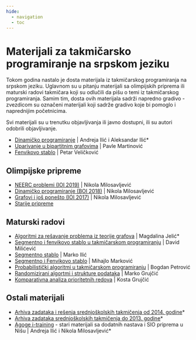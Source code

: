 ```yaml
---
hide:
  - navigation
  - toc
---
```


# Materijali za takmičarsko programiranje na srpskom jeziku


Tokom godina nastalo je dosta materijala iz takmičarskog programiranja na srpskom jeziku. Uglavnom su u pitanju materijali sa olimpijskih priprema ili maturski radovi takmičara koji su odlučili da pišu o temi iz takmičarskog programiranja. Samim tim, dosta ovih materijala sadrži napredno gradivo - zvezdicom su označeni materijali koji sadrže gradivo koje bi pomoglo i naprednijim početnicima. 

Svi materijali su u trenutku objavljivanja ili javno dostupni, ili su autori odobrili objavljivanje.

- [Dinamičko programiranje](materials/dp_skripta.md) | Andreja Ilić i Aleksandar Ilić*
- [Uparivanje u bipartitnim grafovima](materials/matching_pavlemartinovic.md) | Pavle Martinović
- [Fenvikovo stablo](materials/fenvik_petarvelickovic.md) | Petar Veličković

## Olimpijske pripreme

- [NEERC problemi (IOI 2019)](materials/dp_nikolamilosavljevic.md) | Nikola Milosavljević
- [Dinamičko programiranje (BOI 2018)](materials/dp_nikolamilosavljevic.md) | Nikola Milosavljević
- [Grafovi i još ponešto (IOI 2017)](materials/grafovi_nikolamilosavljevic.md) | Nikola Milosavljević
- [Starije pripreme](https://dms.rs/pripreme-informatika/) 

## Maturski radovi
 
- [Algoritmi za rešavanje problema iz teorije grafova](materials/grafovi_magdalinajelic.md) | Magdalina Jelić*
- [Segmentno i fenvikovo stablo u takmičarskom programiranju](materials/segmentno_davicmilicevic.md) | David Milićević
- [Segmentno stablo](materials/segmentno_markoilic.md) | Marko Ilić
- [Segmentno i Fenvikovo stablo](materials/segmentno_mihajlomarkovic.md) | Mihajlo Marković
- [Probabilistički algoritmi u takmičarskom programiranju](materials/probability_bogdanpetrovic.md) | Bogdan Petrović
- [Randomizirani algortmi i strukture podataka](materials/randomizacija_markogrujcic.md) | Marko Grujčić
- [Komparativna analiza prioritetnih redova](materials/priorityqueue_kostagrujcic.md) | Kosta Grujčić

## Ostali materijali

- [Arhiva zadataka i rešenja srednjoškolskih takmičenja od 2014. godine](takprog/index.md)*
- [Arhiva zadataka srednjoškolskih takmičenja do 2013. godine](https://staritakprog.dms.rs)*
- [Agoge i-training](https://www.dms.rs/agogeit/index.php) - stari materijali sa dodatnih nastava i SIO priprema u Nišu | Andreja Ilić i Nikola Milosavljević*
